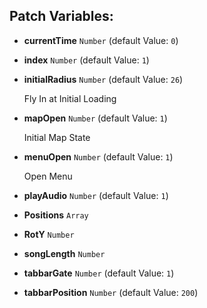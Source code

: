 ## Patch Variables:

* __currentTime__ ```Number``` (default Value: `0`)
* __index__ ```Number``` (default Value: `1`)
* __initialRadius__ ```Number``` (default Value: `26`)

  Fly In at Initial Loading

* __mapOpen__ ```Number``` (default Value: `1`)

  Initial Map State

* __menuOpen__ ```Number``` (default Value: `1`)

  Open Menu

* __playAudio__ ```Number``` (default Value: `1`)
* __Positions__ ```Array```
* __RotY__ ```Number```
* __songLength__ ```Number```
* __tabbarGate__ ```Number``` (default Value: `1`)
* __tabbarPosition__ ```Number``` (default Value: `200`)

